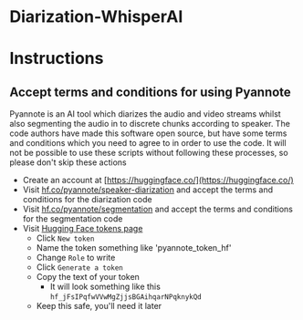 # Diarization-WhisperAI

# Instructions

## Accept terms and conditions for using Pyannote

Pyannote is an AI tool which diarizes the audio and video streams whilst also segmenting the audio in to discrete chunks according to speaker. The code authors have made this software open source, but have some terms and conditions which you need to agree to in order to use the code. It will not be possible to use these scripts without following these processes, so please don't skip these actions

* Create an account at [https://huggingface.co/](https://huggingface.co/)
* Visit [hf.co/pyannote/speaker-diarization](https://hf.co/pyannote/speaker-diarization) and accept the terms and conditions for the diarization code
* Visit [hf.co/pyannote/segmentation](https://huggingface.co/pyannote/segmentation) and accept the terms and conditions for the segmentation code
* Visit [Hugging Face tokens page](https://huggingface.co/settings/tokens)
  * Click `New token`
  * Name the token something like 'pyannote_token_hf'
  * Change `Role` to write
  * Click `Generate a token`
  * Copy the text of your token
    * It will look something like this `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`
  * Keep this safe, you'll need it later 

